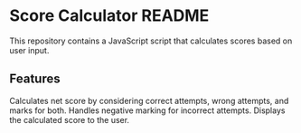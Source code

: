 # Score Calculator README

This repository contains a JavaScript script that calculates scores based on user input.

## Features

Calculates net score by considering correct attempts, wrong attempts, and marks for both.
Handles negative marking for incorrect attempts.
Displays the calculated score to the user.
